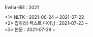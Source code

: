 Ewha-BiE : 2021

<1> NLTK : 2021-06-24 ~ 2021-07-22  
<2> 잡아라! 텍스트 마이닝 : 2021-07-23 ~   
<3> 논문 : 2021-07-29 ~
  
